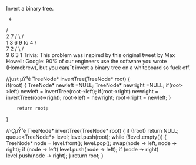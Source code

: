 Invert a binary tree.

     4
   /   \
  2     7
 / \   / \
1   3 6   9
to
     4
   /   \
  7     2
 / \   / \
9   6 3   1
Trivia:
This problem was inspired by this original tweet by Max Howell:
Google: 90% of our engineers use the software you wrote (Homebrew), but you can¡¯t invert a binary tree on a whiteboard so fuck off.


//just µÝ¹é
TreeNode* invertTree(TreeNode* root)
{        
        if(root)
        {
            TreeNode* newleft =NULL;
            TreeNode* newright =NULL;
            if(root->left) 
                newleft = invertTree(root->left);
            if(root->right)
                newright = invertTree(root->right);
            root->left = newright;
            root->right = newleft;
        }
        
        return root;
}

//·ÇµÝ¹é
TreeNode* invertTree(TreeNode* root)
{
        if (!root) return NULL;
        queue<TreeNode*> level;
        level.push(root);
        while (!level.empty()) {
            TreeNode* node = level.front();
            level.pop();
            swap(node -> left, node -> right);
            if (node -> left) level.push(node -> left);
            if (node -> right) level.push(node -> right);
        }
        return root; 
}
